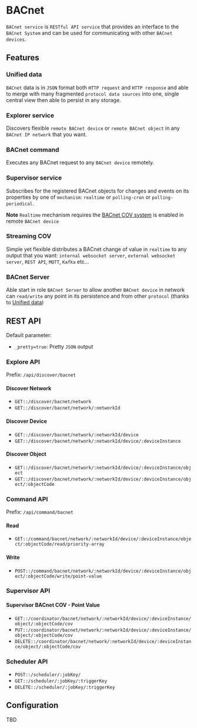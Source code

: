 # BACnet

`BACnet service` is `RESTful API service` that provides an interface to the `BACnet System` and can be used for
communicating with other `BACnet devices`.

## Features

### Unified data

`BACnet` data is in `JSON` format both `HTTP request` and `HTTP response` and able to merge with many
fragmented `protocol data sources` into one, single central view then able to persist in any storage.

### Explorer service

Discovers flexible `remote BACnet device` or `remote BACnet object` in any `BACnet IP network` that you want.

### BACnet command

Executes any BACnet request to any `BACnet device` remotely.

### Supervisor service

Subscribes for the registered BACnet objects for changes and events on its properties by one of `mechanism`: `realtime`
or `polling-cron` or `polling-periodical`.

**Note** `Realtime` mechanism requires
the [BACnet COV system](https://store.chipkin.com/articles/bacnet-what-is-the-bacnet-change-of-value-cov) is enabled in
remote `BACnet device `

### Streaming COV

Simple yet flexible distributes a BACnet change of value in `realtime` to any output that you
want: `internal websocket server`, `external websocket server`, `REST API`, `MQTT`, `Kafka` etc...

### BACnet Server

Able start in role `BACnet Server` to allow another `BACnet device` in network can `read/write` any point in its
persistence and from other `protocol` (thanks to [Unified data](#unified-data))

## REST API

Default parameter:

- `_pretty=true`: Pretty `JSON` output

### Explore API

Prefix: `/api/discover/bacnet`

#### Discover Network

- `GET::/discover/bacnet/network`
- `GET::/discover/bacnet/network/:networkId`

#### Discover Device

- `GET::/discover/bacnet/network/:networkId/device`
- `GET::/discover/bacnet/network/:networkId/device/:deviceInstance`

#### Discover Object

- `GET::/discover/bacnet/network/:networkId/device/:deviceInstance/object`
- `GET::/discover/bacnet/network/:networkId/device/:deviceInstance/object/:objectCode`

### Command API

Prefix: `/api/command/bacnet`

#### Read

- `GET::/command/bacnet/network/:networkId/device/:deviceInstance/object/:objectCode/read/priority-array`

#### Write

- `POST::/command/bacnet/network/:networkId/device/:deviceInstance/object/:objectCode/write/point-value`

### Supervisor API

#### Supervisor BACnet COV - Point Value

- `GET::/coordinator/bacnet/network/:networkId/device/:deviceInstance/object/:objectCode/cov`
- `PUT::/coordinator/bacnet/network/:networkId/device/:deviceInstance/object/:objectCode/cov`
- `DELETE::/coordinator/bacnet/network/:networkId/device/:deviceInstance/object/:objectCode/cov`

### Scheduler API

- `POST::/scheduler/:jobKey/`
- `GET::/scheduler/:jobKey/:triggerKey`
- `DELETE::/scheduler/:jobKey/:triggerKey`

## Configuration

TBD
